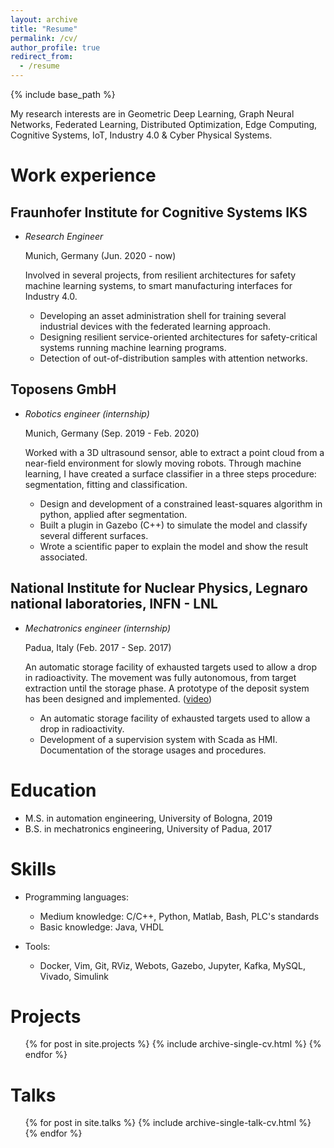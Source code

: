 ```yaml
---
layout: archive
title: "Resume"
permalink: /cv/
author_profile: true
redirect_from:
  - /resume
---
```


{% include base_path %}

My research interests are in Geometric Deep Learning,  Graph Neural Networks, Federated Learning, 
Distributed Optimization, Edge Computing, Cognitive Systems, IoT, Industry 4.0 & Cyber Physical Systems. 

Work experience
======

Fraunhofer Institute for Cognitive Systems IKS
-----
- *Research Engineer*

   Munich, Germany (Jun. 2020 - now)
   
   Involved in several projects, from resilient architectures for safety machine learning systems, 
   to smart manufacturing interfaces for Industry 4.0.
  - Developing an asset administration shell for training several industrial devices with the federated learning approach.
  - Designing resilient service-oriented architectures for safety-critical systems running machine learning programs.
  - Detection of out-of-distribution samples with attention networks.

Toposens GmbH 
-----
- *Robotics engineer (internship)* 
    
    Munich, Germany (Sep. 2019 - Feb. 2020)

    Worked with a 3D ultrasound sensor, able to extract a point cloud from a near-field environment for slowly moving robots. 
    Through machine learning, I have created a surface classifier in a three steps procedure: segmentation, fitting and classification.

  - Design and development of a constrained least-squares algorithm in python, applied after segmentation.
  - Built a plugin in Gazebo (C++) to simulate the model and classify several different surfaces.
  - Wrote a scientific paper to explain the model and show the result associated.

National Institute for Nuclear Physics, Legnaro national laboratories, INFN - LNL 
-----
- *Mechatronics engineer (internship)* 
    
  Padua, Italy (Feb. 2017 - Sep. 2017)

  An automatic storage facility of exhausted targets used to allow a drop in radioactivity.
  The movement was fully autonomous, from target extraction until the storage phase. A prototype of the deposit system has been designed and implemented.
  ([video](https://www.youtube.com/watch?v=lCyCAb-AQD0))
  
  - An automatic storage facility of exhausted targets used to allow a drop in radioactivity.
  - Development of a supervision system with Scada as HMI. Documentation of the storage usages and procedures.

Education
======
* M.S. in automation engineering, University of Bologna, 2019
* B.S. in mechatronics engineering, University of Padua, 2017

  
Skills
====== 
* Programming languages:
  * Medium knowledge: C/C++, Python, Matlab, Bash, PLC's standards
  * Basic knowledge: Java, VHDL

* Tools:
  * Docker, Vim, Git, RViz, Webots, Gazebo, Jupyter, Kafka, MySQL, Vivado, Simulink

Projects
======
  <ul>{% for post in site.projects %}
    {% include archive-single-cv.html %}
  {% endfor %}</ul>
  
Talks
======
  <ul>{% for post in site.talks %}
    {% include archive-single-talk-cv.html %}
  {% endfor %}</ul>
  
  
